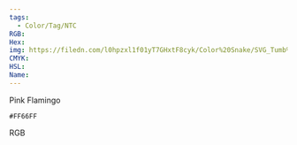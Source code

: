 ```yaml
---
tags:
  - Color/Tag/NTC
RGB:
Hex:
img: https://filedn.com/l0hpzxl1f01yT7GHxtF8cyk/Color%20Snake/SVG_Tumb%20Mass%20No%20Name/FF66FF.svg
CMYK:
HSL:
Name:
---
```

Pink Flamingo
```palette
#FF66FF
```
RGB
